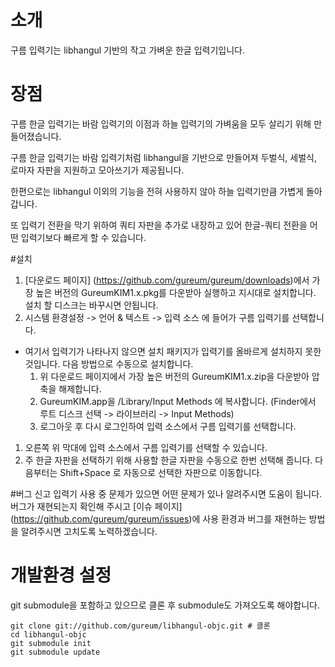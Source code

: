 # 소개
구름 입력기는 libhangul 기반의 작고 가벼운 한글 입력기입니다.

# 장점
구름 한글 입력기는 바람 입력기의 이점과 하늘 입력기의 가벼움을 모두 살리기 위해 만들어졌습니다.

구름 한글 입력기는 바람 입력기처럼 libhangul을 기반으로 만들어져 두벌식, 세벌식, 로마자 자판을 지원하고 모아쓰기가 제공됩니다.

한편으로는 libhangul 이외의 기능을 전혀 사용하지 않아 하늘 입력기만큼 가볍게 돌아갑니다.

또 입력기 전환을 막기 위하여 쿼티 자판을 추가로 내장하고 있어 한글-쿼티 전환을 어떤 입력기보다 빠르게 할 수 있습니다.

#설치
1. [다운로드 페이지] (https://github.com/gureum/gureum/downloads)에서 가장 높은 버전의 GureumKIM1.x.pkg를 다운받아 실행하고 지시대로 설치합니다. 설치 할 디스크는 바꾸시면 안됩니다.
1. 시스템 환경설정 -> 언어 & 텍스트 -> 입력 소스 에 들어가 구름 입력기를 선택합니다.
 * 여기서 입력기가 나타나지 않으면 설치 패키지가 입력기를 올바르게 설치하지 못한 것입니다. 다음 방법으로 수동으로 설치합니다.
   1. 위 다운로드 페이지에서 가장 높은 버전의 GureumKIM1.x.zip을 다운받아 압축을 해제합니다.
   1. GureumKIM.app을 /Library/Input Methods 에 복사합니다. (Finder에서 루트 디스크 선택 -> 라이브러리 -> Input Methods)
   1. 로그아웃 후 다시 로그인하여 입력 소스에서 구름 입력기를 선택합니다.
1. 오른쪽 위 막대에 입력 소스에서 구름 입력기를 선택할 수 있습니다.
1. 주 한글 자판을 선택하기 위해 사용할 한글 자판을 수동으로 한번 선택해 줍니다. 다음부터는 Shift+Space 로 자동으로 선택한 자판으로 이동합니다.

#버그 신고
입력기 사용 중 문제가 있으면 어떤 문제가 있나 알려주시면 도움이 됩니다. 버그가 재현되는지 확인해 주시고 [이슈 페이지] (https://github.com/gureum/gureum/issues)에 사용 환경과 버그를 재현하는 방법을 알려주시면 고치도록 노력하겠습니다.

# 개발환경 설정
git submodule을 포함하고 있으므로 클론 후 submodule도 가져오도록 해야합니다.

	git clone git://github.com/gureum/libhangul-objc.git # 클론
	cd libhangul-objc
	git submodule init
	git submodule update

